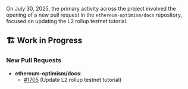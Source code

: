 On July 30, 2025, the primary activity across the project involved the opening of a new pull request in the `ethereum-optimism/docs` repository, focused on updating the L2 rollup testnet tutorial.

## 🏗️ Work in Progress
### New Pull Requests
*   **ethereum-optimism/docs**:
    *   [#1705](https://github.com/ethereum-optimism/docs/pull/1705) (Update L2 rollup testnet tutorial)
